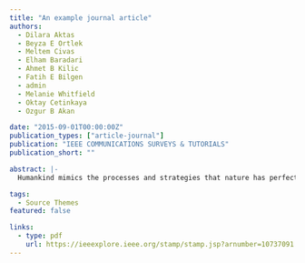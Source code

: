 ```yaml
---
title: "An example journal article"
authors:
  - Dilara Aktas
  - Beyza E Ortlek
  - Meltem Civas
  - Elham Baradari
  - Ahmet B Kilic
  - Fatih E Bilgen
  - admin
  - Melanie Whitfield
  - Oktay Cetinkaya
  - Ozgur B Akan

date: "2015-09-01T00:00:00Z"
publication_types: ["article-journal"]
publication: "IEEE COMMUNICATIONS SURVEYS & TUTORIALS"
publication_short: ""

abstract: |-
  Humankind mimics the processes and strategies that nature has perfected and uses them as a model to address its problems. This has led to a new communication technology, molecular communication (MC), using molecules to encode, transmit, and receive information. Despite extensive research, an innate MC method found abundantly in nature–olfactory or odor communication–has not been thoroughly studied using information and communication technologies (ICT). Existing studies focus on digitizing this sense and developing actuators without examining odor-based information coding and MC principles, significantly limiting its application potential. Hence, cross-disciplinary research is needed to uncover the fundamentals of this unconventional communication modality from an ICT perspective. The ways of natural odor MC in nature need to be anatomized and engineered for end-to-end communication among humans and human-made things to enable several multisense augmented reality technologies reinforced with olfactory senses for novel applications and solutions in the Internet of Everything (IoE). This paper introduces odor-based molecular communication (OMC) and thoroughly examines olfactory systems, exploring odor communication in nature, including odor information, channels, reception, spatial perception, and cognitive functions. Additionally, a comprehensive comparison of various communication systems sets the foundation for further investigation. By highlighting OMC’s unique characteristics, advantages, and potential applications, this paper lays the groundwork for modeling end-to-end OMC channels, designing OMC transmitters and receivers, and developing innovative OMC techniques.

tags:
  - Source Themes
featured: false

links:
  - type: pdf
    url: https://ieeexplore.ieee.org/stamp/stamp.jsp?arnumber=10737091
---
```

